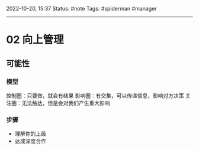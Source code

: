 2022-10-20, 15:37
Status: #note
Tags: #spiderman #manager 

---
# 02 向上管理

## 可能性

### 模型

控制圈：只要做，就会有结果
影响圈：有交集，可以传递信息，影响对方决策
关注圈：无法触达，但是会对我们产生重大影响

### 步骤

- 理解你的上级
- 达成深度合作